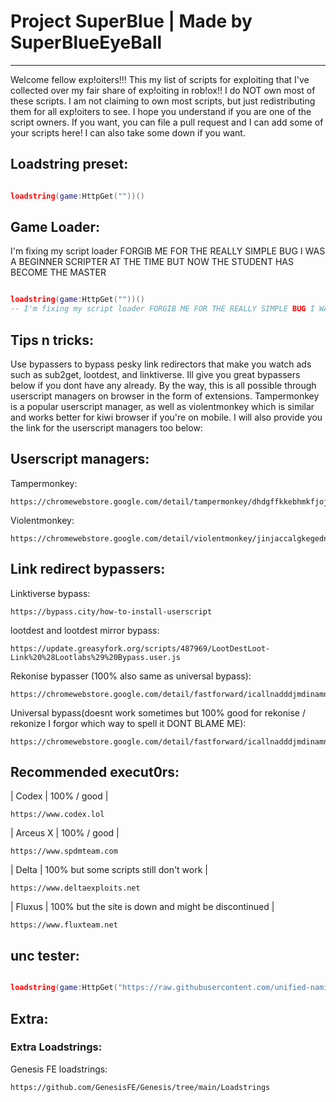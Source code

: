 # Project SuperBlue | Made by SuperBlueEyeBall
------------------------------
Welcome fellow exp!oiters!!! This my list of scripts for exploiting that I've collected over my fair share of exp!oiting in rob!ox!!
I do NOT own most of these scripts. I am not claiming to own most scripts, but just redistributing them for all exp!oiters to see. I hope you understand if you are one of the script owners.
If you want, you can file a pull request and I can add some of your scripts here! I can also take some down if you want.

## Loadstring preset:

```lua

loadstring(game:HttpGet(""))()
```

## Game Loader:
I'm fixing my script loader FORGIB ME FOR THE REALLY SIMPLE BUG I WAS A BEGINNER SCRIPTER AT THE TIME BUT NOW THE STUDENT HAS BECOME THE MASTER
```lua

loadstring(game:HttpGet(""))()
-- I'm fixing my script loader FORGIB ME FOR THE REALLY SIMPLE BUG I WAS A BEGINNER SCRIPTER AT THE TIME BUT NOW THE STUDENT HAS BECOME THE MASTER
```

## Tips n tricks:
Use bypassers to bypass pesky link redirectors that make you watch ads such as sub2get, lootdest, and linktiverse. Ill give you great bypassers below if you dont have any already.
By the way, this is all possible through userscript managers on browser in the form of extensions. Tampermonkey is a popular userscript manager, as well as violentmonkey which is similar and works better for kiwi browser if you're on mobile. I will also provide you the link for the userscript managers too below:

## Userscript managers:
Tampermonkey: 
```
https://chromewebstore.google.com/detail/tampermonkey/dhdgffkkebhmkfjojejmpbldmpobfkfo
```
Violentmonkey:
```
https://chromewebstore.google.com/detail/violentmonkey/jinjaccalgkegednnccohejagnlnfdag
```
## Link redirect bypassers:
Linktiverse bypass:

```
https://bypass.city/how-to-install-userscript
```
lootdest and lootdest mirror bypass:
```
https://update.greasyfork.org/scripts/487969/LootDestLoot-Link%20%28Lootlabs%29%20Bypass.user.js
```
Rekonise bypasser (100% also same as universal bypass):
```
https://chromewebstore.google.com/detail/fastforward/icallnadddjmdinamnolclfjanhfoafe
```
Universal bypass(doesnt work sometimes but 100% good for rekonise / rekonize I forgor which way to spell it DONT BLAME ME):
```
https://chromewebstore.google.com/detail/fastforward/icallnadddjmdinamnolclfjanhfoafe
```
## Recommended execut0rs:

| Codex | 100% / good |
```
https://www.codex.lol
```
| Arceus X | 100% / good |
```
https://www.spdmteam.com
```
| Delta | 100% but some scripts still don't work |
```
https://www.deltaexploits.net
```
| Fluxus | 100% but the site is down and might be discontinued |
```
https://www.fluxteam.net
```

## unc tester:

```lua

loadstring(game:HttpGet("https://raw.githubusercontent.com/unified-naming-convention/NamingStandard/main/UNCCheckEnv.lua"))()
```
## Extra:
### Extra Loadstrings:
Genesis FE loadstrings:
```
https://github.com/GenesisFE/Genesis/tree/main/Loadstrings
```
